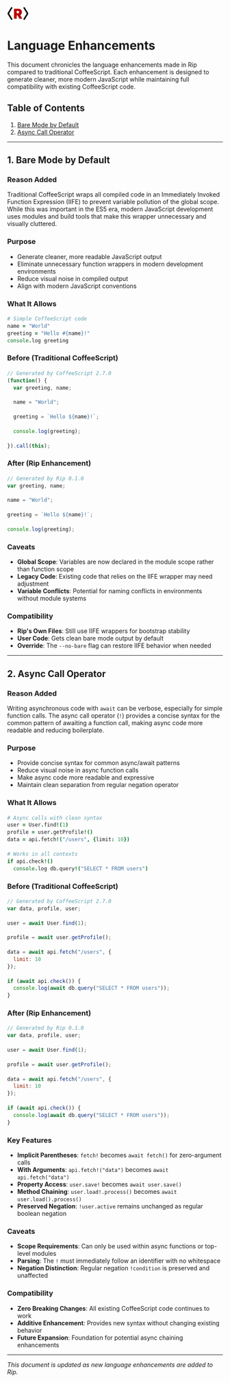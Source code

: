 <img src="assets/logos/rip-icon-512wa.png" style="width:50px" /> <br>

# Language Enhancements

This document chronicles the language enhancements made in Rip compared to traditional CoffeeScript. Each enhancement is designed to generate cleaner, more modern JavaScript while maintaining full compatibility with existing CoffeeScript code.

## Table of Contents

1. [Bare Mode by Default](#bare-mode-by-default)
2. [Async Call Operator](#async-call-operator)

---

## 1. Bare Mode by Default

### Reason Added
Traditional CoffeeScript wraps all compiled code in an Immediately Invoked Function Expression (IIFE) to prevent variable pollution of the global scope. While this was important in the ES5 era, modern JavaScript development uses modules and build tools that make this wrapper unnecessary and visually cluttered.

### Purpose
- Generate cleaner, more readable JavaScript output
- Eliminate unnecessary function wrappers in modern development environments
- Reduce visual noise in compiled output
- Align with modern JavaScript conventions

### What It Allows
```coffeescript
# Simple CoffeeScript code
name = "World"
greeting = "Hello #{name}!"
console.log greeting
```

### Before (Traditional CoffeeScript)
```javascript
// Generated by CoffeeScript 2.7.0
(function() {
  var greeting, name;

  name = "World";

  greeting = `Hello ${name}!`;

  console.log(greeting);

}).call(this);
```

### After (Rip Enhancement)
```javascript
// Generated by Rip 0.1.0
var greeting, name;

name = "World";

greeting = `Hello ${name}!`;

console.log(greeting);
```

### Caveats
- **Global Scope**: Variables are now declared in the module scope rather than function scope
- **Legacy Code**: Existing code that relies on the IIFE wrapper may need adjustment
- **Variable Conflicts**: Potential for naming conflicts in environments without module systems

### Compatibility
- **Rip's Own Files**: Still use IIFE wrappers for bootstrap stability
- **User Code**: Gets clean bare mode output by default
- **Override**: The `--no-bare` flag can restore IIFE behavior when needed

---

## 2. Async Call Operator

### Reason Added
Writing asynchronous code with `await` can be verbose, especially for simple function calls. The async call operator (`!`) provides a concise syntax for the common pattern of awaiting a function call, making async code more readable and reducing boilerplate.

### Purpose
- Provide concise syntax for common async/await patterns
- Reduce visual noise in async function calls
- Make async code more readable and expressive
- Maintain clean separation from regular negation operator

### What It Allows
```coffeescript
# Async calls with clean syntax
user = User.find!(1)
profile = user.getProfile!()
data = api.fetch!("/users", {limit: 10})

# Works in all contexts
if api.check!()
  console.log db.query!("SELECT * FROM users")
```

### Before (Traditional CoffeeScript)
```javascript
// Generated by CoffeeScript 2.7.0
var data, profile, user;

user = await User.find(1);

profile = await user.getProfile();

data = await api.fetch("/users", {
  limit: 10
});

if (await api.check()) {
  console.log(await db.query("SELECT * FROM users"));
}
```

### After (Rip Enhancement)
```javascript
// Generated by Rip 0.1.0
var data, profile, user;

user = await User.find(1);

profile = await user.getProfile();

data = await api.fetch("/users", {
  limit: 10
});

if (await api.check()) {
  console.log(await db.query("SELECT * FROM users"));
}
```

### Key Features
- **Implicit Parentheses**: `fetch!` becomes `await fetch()` for zero-argument calls
- **With Arguments**: `api.fetch!("data")` becomes `await api.fetch("data")`
- **Property Access**: `user.save!` becomes `await user.save()`
- **Method Chaining**: `user.load!.process()` becomes `await user.load().process()`
- **Preserved Negation**: `!user.active` remains unchanged as regular boolean negation

### Caveats
- **Scope Requirements**: Can only be used within async functions or top-level modules
- **Parsing**: The `!` must immediately follow an identifier with no whitespace
- **Negation Distinction**: Regular negation `!condition` is preserved and unaffected

### Compatibility
- **Zero Breaking Changes**: All existing CoffeeScript code continues to work
- **Additive Enhancement**: Provides new syntax without changing existing behavior
- **Future Expansion**: Foundation for potential async chaining enhancements

---

*This document is updated as new language enhancements are added to Rip.*